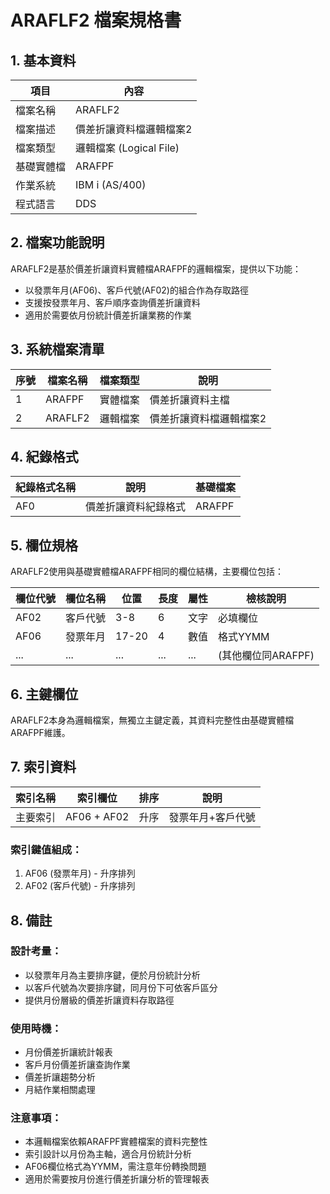 # ARAFLF2 檔案規格書

## 1. 基本資料

| 項目 | 內容 |
|------|------|
| 檔案名稱 | ARAFLF2 |
| 檔案描述 | 價差折讓資料檔邏輯檔案2 |
| 檔案類型 | 邏輯檔案 (Logical File) |
| 基礎實體檔 | ARAFPF |
| 作業系統 | IBM i (AS/400) |
| 程式語言 | DDS |

## 2. 檔案功能說明

ARAFLF2是基於價差折讓資料實體檔ARAFPF的邏輯檔案，提供以下功能：
- 以發票年月(AF06)、客戶代號(AF02)的組合作為存取路徑
- 支援按發票年月、客戶順序查詢價差折讓資料
- 適用於需要依月份統計價差折讓業務的作業

## 3. 系統檔案清單

| 序號 | 檔案名稱 | 檔案類型 | 說明 |
|------|----------|----------|------|
| 1 | ARAFPF | 實體檔案 | 價差折讓資料主檔 |
| 2 | ARAFLF2 | 邏輯檔案 | 價差折讓資料檔邏輯檔案2 |

## 4. 紀錄格式

| 紀錄格式名稱 | 說明 | 基礎檔案 |
|--------------|------|----------|
| AF0 | 價差折讓資料紀錄格式 | ARAFPF |

## 5. 欄位規格

ARAFLF2使用與基礎實體檔ARAFPF相同的欄位結構，主要欄位包括：

| 欄位代號 | 欄位名稱 | 位置 | 長度 | 屬性 | 檢核說明 |
|----------|----------|------|------|------|----------|
| AF02 | 客戶代號 | 3-8 | 6 | 文字 | 必填欄位 |
| AF06 | 發票年月 | 17-20 | 4 | 數值 | 格式YYMM |
| ... | ... | ... | ... | ... | (其他欄位同ARAFPF) |

## 6. 主鍵欄位

ARAFLF2本身為邏輯檔案，無獨立主鍵定義，其資料完整性由基礎實體檔ARAFPF維護。

## 7. 索引資料

| 索引名稱 | 索引欄位 | 排序 | 說明 |
|----------|----------|------|------|
| 主要索引 | AF06 + AF02 | 升序 | 發票年月+客戶代號 |

### 索引鍵值組成：
1. AF06 (發票年月) - 升序排列
2. AF02 (客戶代號) - 升序排列

## 8. 備註

### 設計考量：
- 以發票年月為主要排序鍵，便於月份統計分析
- 以客戶代號為次要排序鍵，同月份下可依客戶區分
- 提供月份層級的價差折讓資料存取路徑

### 使用時機：
- 月份價差折讓統計報表
- 客戶月份價差折讓查詢作業
- 價差折讓趨勢分析
- 月結作業相關處理

### 注意事項：
- 本邏輯檔案依賴ARAFPF實體檔案的資料完整性
- 索引設計以月份為主軸，適合月份統計分析
- AF06欄位格式為YYMM，需注意年份轉換問題
- 適用於需要按月份進行價差折讓分析的管理報表 